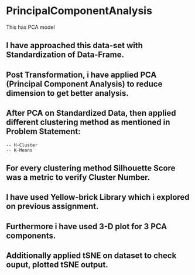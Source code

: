 # PrincipalComponentAnalysis
This has PCA model
 ## I have approached this data-set with Standardization of Data-Frame.
 ## Post Transformation, i have applied  PCA (Principal Component Analysis) to reduce dimension to get better analysis.
 ## After PCA on Standardized Data, then applied different clustering method as mentioned in Problem Statement:

    -- H-Cluster
    -- K-Means 

 ## For every clustering method Silhouette Score was a metric to verify Cluster Number.
 ## I have used Yellow-brick Library which i explored on previous assignment.
 ## Furthermore i have used 3-D plot for 3 PCA components.
 ## Additionally applied tSNE on dataset to check ouput, plotted tSNE output.
